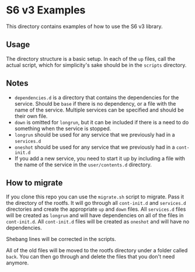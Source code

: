 # S6 v3 Examples

This directory contains examples of how to use the S6 v3 library.

## Usage

The directory structure is a basic setup. In each of the `up` files, call the actual script, which for simplicity's sake should be in the `scripts` directory.

## Notes

* `dependencies.d` is a directory that contains the dependencies for the service. Should be `base` if there is no dependency, or a file with the name of the service. Multiple services can be specified and should be their own file.
* `down` is omitted for `longrun`, but it can be included if there is a need to do something when the service is stopped.
* `longrun` should be used for any service that we previously had in a `services.d`
* `oneshot` should be used for any service that we previously had in a `cont-init.d`
* If you add a new service, you need to start it up by including a file with the name of the service in the `user/contents.d` directory.

## How to migrate

If you clone this repo you can use the `migrate.sh` script to migrate. Pass it the directory of the rootfs. It will go through all `cont-init.d` and `services.d` directories and create the appropriate `up` and `down` files. All `services.d` files will be created as `longrun` and will have dependencies on all of the files in `cont-init.d`. All `cont-init.d` files will be created as `oneshot` and will have no dependencies.

Shebang lines will be corrected in the scripts.

All of the old files will be moved to the rootfs directory under a folder called `back`. You can then go through and delete the files that you don't need anymore.
